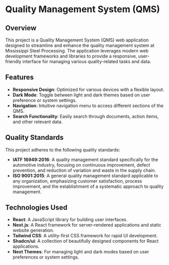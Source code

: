 # Quality Management System (QMS)

## Overview

This project is a Quality Management System (QMS) web application designed to streamline and enhance the quality management system at Mississippi Steel Processing. The application leverages modern web development frameworks and libraries to provide a responsive, user-friendly interface for managing various quality-related tasks and data.

## Features

- **Responsive Design**: Optimized for various devices with a flexible layout.
- **Dark Mode**: Toggle between light and dark themes based on user preference or system settings.
- **Navigation**: Intuitive navigation menu to access different sections of the QMS.
- **Search Functionality**: Easily search through documents, action items, and other relevant data.

## Quality Standards

This project adheres to the following quality standards:

- **IATF 16949:2016**: A quality management standard specifically for the automotive industry, focusing on continuous improvement, defect prevention, and reduction of variation and waste in the supply chain.
- **ISO 9001:2015**: A general quality management standard applicable to any organization, emphasizing customer satisfaction, process improvement, and the establishment of a systematic approach to quality management.

## Technologies Used

- **React**: A JavaScript library for building user interfaces.
- **Next.js**: A React framework for server-rendered applications and static website generation.
- **Tailwind CSS**: A utility-first CSS framework for rapid UI development.
- **Shadcn/ui**: A collection of beautifully designed components for React applications.
- **Next Themes**: For managing light and dark modes based on user preferences or system settings.